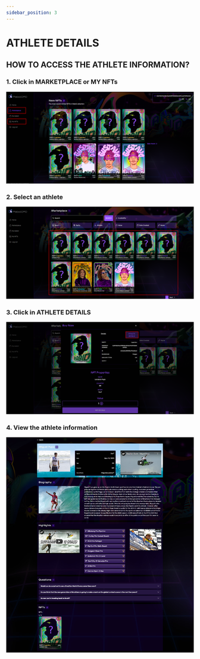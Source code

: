 ```yaml
---
sidebar_position: 3
---
```


# ATHLETE DETAILS

## HOW TO ACCESS THE ATHLETE INFORMATION?

### 1. Click in **MARKETPLACE** or **MY NFTs**

![img](/img/home.png)

### 2. Select an athlete

![img](/img/athletes1.png)

### 3. Click in **ATHLETE DETAILS**

![img](/img/athlete2.png)

### 4. View the athlete information

![img](/img/athletes3.png)